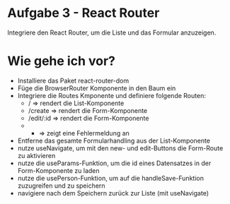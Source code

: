 # Aufgabe 3 - React Router

Integriere den React Router, um die Liste und das Formular anzuzeigen.

# Wie gehe ich vor?

- Installiere das Paket react-router-dom
- Füge die BrowserRouter Komponente in den Baum ein
- Integriere die Routes Kmponente und definiere folgende Routen:
  - / => rendert die List-Komponente
  - /create => rendert die Form-Komponente
  - /edit/:id => rendert die Form-Komponente
  - - => zeigt eine Fehlermeldung an
- Entferne das gesamte Formularhandling aus der List-Komponente
- nutze useNavigate, um mit den new- und edit-Buttons die Form-Route zu aktivieren
- nutze die useParams-Funktion, um die id eines Datensatzes in der Form-Komponente zu laden
- nutze die usePerson-Funktion, um auf die handleSave-Funktion zuzugreifen und zu speichern
- navigiere nach dem Speichern zurück zur Liste (mit useNavigate)

